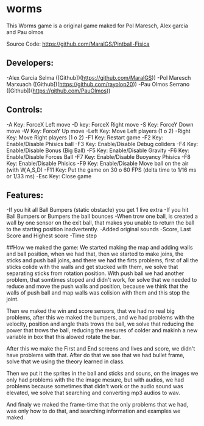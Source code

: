 # worms
This Worms game is a original game maked for Pol Maresch, Alex garcia and Pau olmos

Source Code: https://github.com/MaralGS/Pintball-Fisica

## Developers:

-Alex Garcia Selma ([Github])(https://github.com/MaralGS))
-Pol Maresch Marxuach ([Github])(https://github.com/rayolop20))
-Pau Olmos Serrano ([Github])(https://github.com/PauOlmos))
## Controls:
 -A Key: ForceX Left move 
 -D key: ForceX Right move
 -S Key: ForceY Down move 
 -W Key:  ForceY Up move
 -Left Key: Move Left players (1 o 2) 
 -Right Key: Move Right players (1 o 2)
 -F1 Key: Restart game
 -F2 Key: Enable/Disable Phisics ball
 -F3 Key: Enable/Disable Debug coliders
 -F4 Key: Enable/Disable Bonus (Big Ball)
 -F5 Key: Enable/Disable Gravity
 -F6 Key: Enable/Disable Forces Ball
 -F7 Key: Enable/Disable Buoyancy Phisics
 -F8 Key: Enable/Disable Phisics
 -F9 Key: Enable/Disable Move ball on the air (with W,A,S,D)
 -F11 Key: Put the game on 30 o 60 FPS (delta time to 1/16 ms or 1/33 ms)
 -Esc Key: Close game

## Features:
 -If you hit all Ball Bumpers (static obstacle) you get 1 live extra
 -If you hit Ball Bumpers or Bumpers the ball bounces
 -When trow one ball, is created a wall by one sensor on the exit ball,
  that makes you unable to return the ball to the starting position inadvertently.
 -Added original sounds
 -Score, Last Score and Highest score
 -Time step

##How we maked the game:
 We started making the map and adding walls and ball position, when we had that, then we started to make joins, the sticks and push ball joins, and there we
 had the firts problems, first of all the sticks colide with the walls and get stucked with them, we solve that separating sticks from rotation position.
 With push ball we had another problem, that somtimes stoped and didn't work, for solve that we needed to reduce and move the push walls and position, 
 because we think that the walls of push ball and map walls was colision with them and this stop the joint.

 Then we maked the win and score sensors, that we had no real big problems, after this we maked the bumpers, and we had problems with the velocity, 
 position and angle thats trows the ball, we solve that reducing the power that trows the ball, reducing the mesures of colder and makinh a new variable in
 box that this alowed rotate the bar.

 After this we make the First and End screens and lives and score, we didn't have problems with that. After do that we see that we had bullet frame,
 solve that we using the theory learned in class.

 Then we put it the sprites in the ball and sticks and souns, on the images we only had problems with the the image mesure,
 but with audios, we had problems because sometimes that didn't work or the audio sound was elevated, we solve that searching and converting mp3 audios
 to wav.

 And finaly we maked the frame-time that the only problems that we had, was only how to do that, and searching information and examples we maked.
